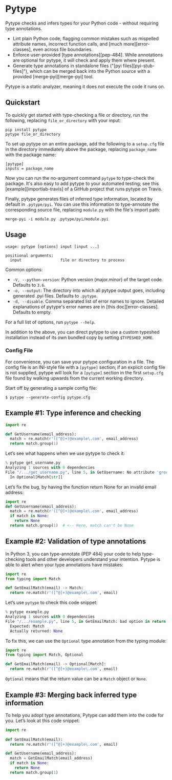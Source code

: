 # Pytype

Pytype checks and infers types for your Python code - without requiring type
annotations.

* Lint plain Python code, flagging common mistakes such as mispelled attribute
names, incorrect function calls, and [much more][error-classes], even across
file boundaries.
* Enforce user-provided [type annotations][pep-484]. While annotations are
optional for pytype, it will check and apply them where present.
* Generate type annotations in standalone files ("[pyi files][pyi-stub-files]"),
which can be merged back into the Python source with a provided
[merge-pyi][merge-pyi] tool.

Pytype is a static analyzer, meaning it does not execute the code it runs on.

## Quickstart

To quickly get started with type-checking a file or directory, run the
following, replacing `file_or_directory` with your input:

```
pip install pytype
pytype file_or_directory
```

To set up pytype on an entire package, add the following to a `setup.cfg` file
in the directory immediately above the package, replacing `package_name` with
the package name:

```
[pytype]
inputs = package_name
```


Now you can run the no-argument command `pytype` to type-check the package. It's
also easy to add pytype to your automated testing; see this
[example][importlab-travis] of a GitHub project that runs pytype on Travis.

Finally, pytype generates files of inferred type information, located by default
in `.pytype/pyi`. You can use this information to type-annotate the
corresponding source file, replacing `module.py` with the file's import path:

```
merge-pyi -i module.py .pytype/pyi/module.pyi
```

## Usage

```
usage: pytype [options] input [input ...]

positional arguments:
  input                 file or directory to process
```

Common options:

* `-V, --python-version`: Python version (major.minor) of the target code.
  Defaults to `3.6`.
* `-o, --output`: The directory into which all pytype output goes, including
  generated .pyi files. Defaults to `.pytype`.
* `-d, --disable`. Comma separated list of error names to ignore. Detailed
  explanations of pytype's error names are in [this doc][error-classes].
  Defaults to empty.

For a full list of options, run `pytype --help`.

In addition to the above, you can direct pytype to use a custom typeshed
installation instead of its own bundled copy by setting `$TYPESHED_HOME`.

### Config File

For convenience, you can save your pytype configuration in a file. The config
file is an INI-style file with a `[pytype]` section; if an explicit config file
is not supplied, pytype will look for a `[pytype]` section in the first
`setup.cfg` file found by walking upwards from the current working directory.

Start off by generating a sample config file:

```
$ pytype --generate-config pytype.cfg
```

## Example #1: Type inference and checking

```python
import re

def GetUsername(email_address):
  match = re.match(r'([^@]+)@example\.com', email_address)
  return match.group(1)
```

Let’s see what happens when we use pytype to check it:
```python
% pytype get_username.py
Analyzing 1 sources with 0 dependencies
File "/.../get_username.py", line 5, in GetUsername: No attribute 'group' on None [attribute-error]
  In Optional[Match[str]]
```

Let’s fix the bug, by having the function return None for an invalid email address:

```python
import re
def GetUsername(email_address):
  match = re.match(r'([^@]+)@example\.com', email_address)
  if match is None:
    return None
  return match.group(1)  # <-- Here, match can't be None
```

## Example #2: Validation of type annotations

In Python 3, you can type-annotate (PEP 484) your code to help type-checking tools 
and other developers understand your intention. Pytype is able to alert when your 
type annotations have mistakes:

```python
import re
from typing import Match

def GetEmailMatch(email) -> Match:
  return re.match(r'([^@]+)@example\.com', email)
```

Let’s use `pytype` to check this code snippet:

```python
% pytype example.py
Analyzing 1 sources with 0 dependencies
File "/.../example.py", line 5, in GetEmailMatch: bad option in return type [bad-return-type]
  Expected: Match
  Actually returned: None
```

To fix this, we can use the `Optional` type annotation from the typing module:

```python
import re
from typing import Match, Optional

def GetEmailMatch(email) -> Optional[Match]:
  return re.match(r'([^@]+)@example\.com', email)
```

`Optional` means that the return value can be a `Match` object or `None`.

## Example #3: Merging back inferred type information

To help you adopt type annotations, Pytype can add them into the code for you. Let’s look at this code snippet:

```python
import re
  
def GetEmailMatch(email):
  return re.match(r'([^@]+)@example\.com', email)

def GetUsername(email_address):
  match = GetEmailMatch(email_address)
  if match is None:
    return None
  return match.group(1)
```
